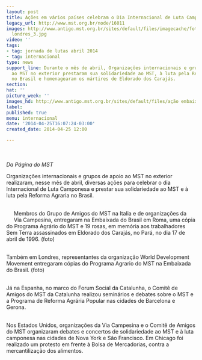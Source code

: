 ```yaml
---
layout: post
title: Ações em vários países celebram o Dia Internacional de Luta Camponesa
legacy_url: http://www.mst.org.br/node/16011
images: http://www.antigo.mst.org.br/sites/default/files/imagecache/foto_destaque/ação embaixada
  londres_3.jpg
video: ''
tags:
- tag: jornada de lutas abril 2014
- tag: internacional
type: news
support_line: Durante o mês de abril, Organizações internacionais e grupos de apoio
  ao MST no exterior prestaram sua solidariedade ao MST, à luta pela Reforma Agraria
  no Brasil e homenagearam os mártires de Eldorado dos Carajás.
section: 
hat: ''
picture_week: ''
images_hd: http://www.antigo.mst.org.br/sites/default/files/ação embaixada londres_3.jpg
label: 
published: true
menu: internacional
date: '2014-04-25T16:07:24-03:00'
created_date: 2014-04-25 12:00

---
```

<p><img style="margin: 10px;" src="http://www.antigo.mst.org.br/sites/default/files/a%C3%A7%C3%A3o%20embaixada%20londres_3.jpg" alt=""></p><p><em>Da Página do MST<br></em></p><p>Organizações internacionais e grupos de apoio ao MST no exterior realizaram, nesse mês de abril, diversas ações para celebrar o dia Internacional de Luta Camponesa e prestar sua solidariedade ao MST e à luta pela Reforma Agraria no Brasil.</p><p><br><img style="margin: 10px; float: left;" src="http://www.antigo.mst.org.br/sites/default/files/foto%2Bambasciata2.jpg" alt="">Membros do Grupo de Amigos do MST na Italia e de organizações da Via Campesina, entregaram na Embaixada do Brasil em Roma, uma cópia do Programa Agrário do MST e 19 rosas, em memória aos trabalhadores Sem Terra assassinados em Eldorado dos Carajás, no Pará, no dia 17 de abril de 1996. (foto)</p><p><br>Também em Londres, representantes da organização World Development Movement entregaram cópias do Programa Agrario do MST na Embaixada do Brasil. (foto)</p><p><br>Já na Espanha, no marco do Forum Social da Catalunha, o Comitê de Amigos do MST da Catalunha realizou seminários e debates sobre o MST e a Programa de Reforma Agrária Popular nas cidades de Barcelona e Gerona.</p><p><br>Nos Estados Unidos, organizações da Via Campesina e o Comitê de Amigos do MST organizaram debates e concertos de solidariedade ao MST e à luta camponesa nas cidades de Nova York e Sâo Francisco. Em Chicago foi realizado um protesto em frente à Bolsa de Mercadorias, contra a mercantilização dos alimentos.</p><p>&nbsp;</p>
